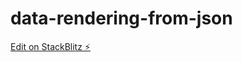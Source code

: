 # data-rendering-from-json

[Edit on StackBlitz ⚡️](https://stackblitz.com/edit/data-rendering-from-json)